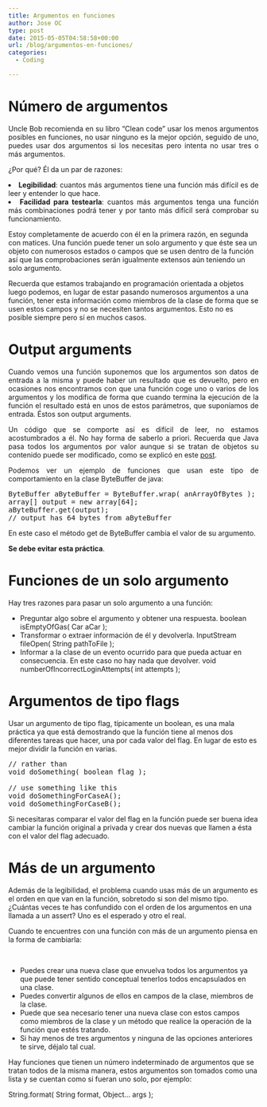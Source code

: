 ```yaml
---
title: Argumentos en funciones
author: Jose OC
type: post
date: 2015-05-05T04:58:58+00:00
url: /blog/argumentos-en-funciones/
categories:
  - Coding

---
```

<h1 style="text-align: justify">
  Número de argumentos
</h1>

<p style="text-align: justify">
  Uncle Bob recomienda en su libro &#8220;Clean code&#8221; usar los menos argumentos posibles en funciones, no usar ninguno es la mejor opción, seguido de uno, puedes usar dos argumentos si los necesitas pero intenta no usar tres o más argumentos.
</p>

<p style="text-align: justify">
  ¿Por qué? Él da un par de razones:
</p>

<li style="text-align: justify">
  <strong>Legibilidad</strong>: cuantos más argumentos tiene una función más difícil es de leer y entender lo que hace.
</li>
<li style="text-align: justify">
  <strong>Facilidad para testearla</strong>: cuantos más argumentos tenga una función más combinaciones podrá tener y por tanto más difícil será comprobar su funcionamiento.
</li>

Estoy completamente de acuerdo con él en la primera razón, en segunda con matices. Una función puede tener un solo argumento y que éste sea un objeto con numerosos estados o campos que se usen dentro de la función así que las comprobaciones serán igualmente extensos aún teniendo un solo argumento.

Recuerda que estamos trabajando en programación orientada a objetos luego podemos, en lugar de estar pasando numerosos argumentos a una función, tener esta información como miembros de la clase de forma que se usen estos campos y no se necesiten tantos argumentos. Esto no es posible siempre pero sí en muchos casos.

<h1 style="text-align: justify">
  Output arguments
</h1>

<p style="text-align: justify">
  Cuando vemos una función suponemos que los argumentos son datos de entrada a la misma y puede haber un resultado que es devuelto, pero en ocasiones nos encontramos con que una función coge uno o varios de los argumentos y los modifica de forma que cuando termina la ejecución de la función el resultado está en unos de estos parámetros, que suponíamos de entrada. Éstos son output arguments.
</p>

<p style="text-align: justify">
  Un código que se comporte así es difícil de leer, no estamos acostumbrados a él. No hay forma de saberlo a priori. Recuerda que Java pasa todos los argumentos por valor aunque si se tratan de objetos su contenido puede ser modificado, como se explicó en este <a href="http://www.joseoc.es/blog/parametros-por-valor-o-por-referencia-en-java/">post</a>.
</p>

<p style="text-align: justify">
  Podemos ver un ejemplo de funciones que usan este tipo de comportamiento en la clase ByteBuffer de java:
</p>

<pre class="lang:java mark:3 decode:true" title="output argument example">ByteBuffer aByteBuffer = ByteBuffer.wrap( anArrayOfBytes );
array[] output = new array[64];
aByteBuffer.get(output); 
// output has 64 bytes from aByteBuffer</pre>

En este caso el método get de ByteBuffer cambia el valor de su argumento.

**Se debe evitar esta práctica**.

# Funciones de un solo argumento

Hay tres razones para pasar un solo argumento a una función:

  * Preguntar algo sobre el argumento y obtener una respuesta. <span class="lang:java decode:true  crayon-inline">boolean isEmptyOfGas( Car aCar );</span> 
  * Transformar o extraer información de él y devolverla. <span class="lang:java decode:true  crayon-inline">InputStream fileOpen( String pathToFile );</span> 
  * Informar a la clase de un evento ocurrido para que pueda actuar en consecuencia. En este caso no hay nada que devolver. <span class="lang:java decode:true  crayon-inline">void numberOfIncorrectLoginAttempts( int attempts );</span> 

# Argumentos de tipo flags

Usar un argumento de tipo flag, típicamente un boolean, es una mala práctica ya que está demostrando que la función tiene al menos dos diferentes tareas que hacer, una por cada valor del flag. En lugar de esto es mejor dividir la función en varias.

<pre class="lang:java decode:true" title="avoid the use of flags">// rather than
void doSomething( boolean flag );

// use something like this
void doSomethingForCaseA();
void doSomethingForCaseB();</pre>

Si necesitaras comparar el valor del flag en la función puede ser buena idea cambiar la función original a privada y crear dos nuevas que llamen a ésta con el valor del flag adecuado.

# Más de un argumento

Además de la legibilidad, el problema cuando usas más de un argumento es el orden en que van en la función, sobretodo si son del mismo tipo. ¿Cuántas veces te has confundido con el orden de los argumentos en una llamada a un assert? Uno es el esperado y otro el real.

Cuando te encuentres con una función con más de un argumento piensa en la forma de cambiarla:

&nbsp;

  * Puedes crear una nueva clase que envuelva todos los argumentos ya que puede tener sentido conceptual tenerlos todos encapsulados en una clase.
  * Puedes convertir algunos de ellos en campos de la clase, miembros de la clase.
  * Puede que sea necesario tener una nueva clase con estos campos como miembros de la clase y un método que realice la operación de la función que estés tratando.
  * Si hay menos de tres argumentos y ninguna de las opciones anteriores te sirve, déjalo tal cual.

Hay funciones que tienen un número indeterminado de argumentos que se tratan todos de la misma manera, estos argumentos son tomados como una lista y se cuentan como si fueran uno solo, por ejemplo:

<span class="lang:java decode:true  crayon-inline ">String.format( String format, Object… args );</span>